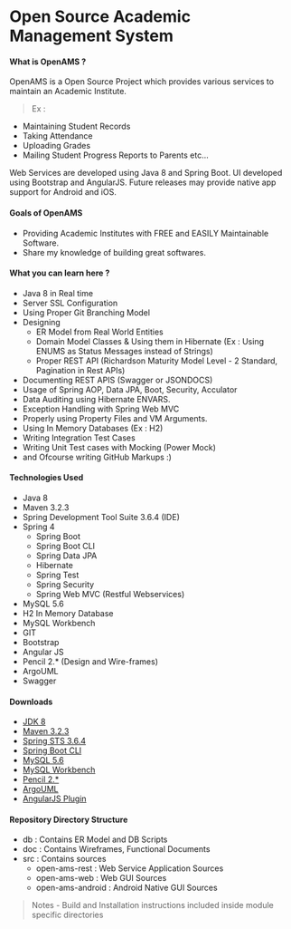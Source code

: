 # Open Source Academic Management System

#### What is OpenAMS ?
 OpenAMS is a Open Source Project which provides various services to maintain an Academic Institute.
 > Ex :
  - Maintaining Student Records
  - Taking Attendance
  - Uploading Grades
  - Mailing Student Progress Reports to Parents etc...

  Web Services are developed using Java 8 and Spring Boot. UI developed using Bootstrap and AngularJS.
  Future releases may provide native app support for Android and iOS.

#### Goals of OpenAMS
  - Providing Academic Institutes with FREE and EASILY Maintainable Software.
  - Share my knowledge of building great softwares.

#### What you can learn here ?
  - Java 8 in Real time
  - Server SSL Configuration
  - Using Proper Git Branching Model
  - Designing
      - ER Model from Real World Entities
      - Domain Model Classes & Using them in Hibernate (Ex : Using ENUMS as Status Messages instead of Strings)
      - Proper REST API (Richardson Maturity Model Level - 2 Standard, Pagination in Rest APIs)
  - Documenting REST APIS (Swagger or JSONDOCS)
  - Usage of Spring AOP, Data JPA, Boot, Security, Acculator
  - Data Auditing using Hibernate ENVARS.
  - Exception Handling with Spring Web MVC
  - Properly using Property Files and VM Arguments.
  - Using In Memory Databases (Ex : H2)
  - Writing Integration Test Cases
  - Writing Unit Test cases with Mocking (Power Mock)
  - and Ofcourse writing GitHub Markups :)

#### Technologies Used
 - Java 8
 - Maven 3.2.3
 - Spring Development Tool Suite 3.6.4 (IDE)
 - Spring 4
   - Spring Boot
   - Spring Boot CLI
   - Spring Data JPA
   - Hibernate
   - Spring Test
   - Spring Security
   - Spring Web MVC (Restful Webservices)
 - MySQL 5.6
 - H2 In Memory Database
 - MySQL Workbench
 - GIT
 - Bootstrap
 - Angular JS
 - Pencil 2.* (Design and Wire-frames)
 - ArgoUML
 - Swagger


#### Downloads

 - [JDK 8](http://download.oracle.com/otn-pub/java/jdk/7u75-b13/jdk-7u75-windows-x64.exe)
 - [Maven 3.2.3](http://www.trieuvan.com/apache/maven/maven-3/3.2.5/binaries/apache-maven-3.2.5-bin.zip)
 - [Spring STS 3.6.4](http://dist.springsource.com/release/STS/3.6.4.RELEASE/dist/e4.4/spring-tool-suite-3.6.4.RELEASE-e4.4.2-win32-x86_64.zip)
 - [Spring Boot CLI](http://repo.spring.io/release/org/springframework/boot/spring-boot-cli/1.1.4.RELEASE/spring-boot-cli-1.1.4.RELEASE-bin.zip)
 - [MySQL 5.6](http://dev.mysql.com/downloads/)
 - [MySQL Workbench](http://dev.mysql.com/downloads/)
 - [Pencil 2.*](http://evoluspencil.googlecode.com/files/Pencil-2.0.5.win32.installer.exe)
 - [ArgoUML](http://sourceforge.net/projects/argouml.mirror/)
 - [AngularJS Plugin](http://marketplace.eclipse.org/content/angularjs-eclipse)


#### Repository Directory Structure
 - db  :  Contains ER Model and DB Scripts
 - doc :  Contains Wireframes, Functional Documents
 - src :  Contains sources
    - open-ams-rest         : Web Service Application Sources
    - open-ams-web          : Web GUI Sources
    - open-ams-android      : Android Native GUI Sources


> Notes
    - Build and Installation instructions included inside module specific directories
